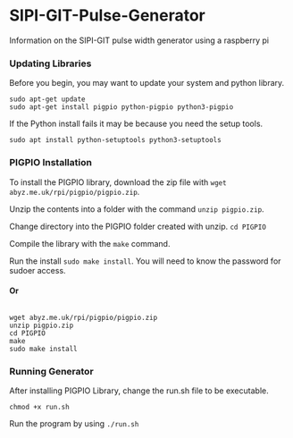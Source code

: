 # SIPI-GIT-Pulse-Generator
Information on the SIPI-GIT pulse width generator using a raspberry pi

### Updating Libraries

Before you begin, you may want to update your system and python library.
```
sudo apt-get update
sudo apt-get install pigpio python-pigpio python3-pigpio
```

If the Python install fails it may be because you need the setup tools.

`sudo apt install python-setuptools python3-setuptools`

### PIGPIO Installation

To install the PIGPIO library, download the zip file with `wget abyz.me.uk/rpi/pigpio/pigpio.zip`.

Unzip the contents into a folder with the command `unzip pigpio.zip`.

Change directory into the PIGPIO folder created with unzip. `cd PIGPIO`

Compile the library with the `make` command.

Run the install `sudo make install`.
You will need to know the password for sudoer access.

#### Or

```

wget abyz.me.uk/rpi/pigpio/pigpio.zip
unzip pigpio.zip
cd PIGPIO
make
sudo make install

```
### Running Generator

After installing PIGPIO Library, change the run.sh file to be executable.

`chmod +x run.sh`

Run the program by using `./run.sh`
